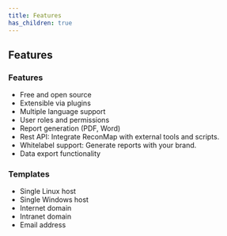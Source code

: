 ```yaml
---
title: Features
has_children: true
---
```


## Features

### Features

- Free and open source
- Extensible via plugins
- Multiple language support
- User roles and permissions
- Report generation (PDF, Word)
- Rest API: Integrate ReconMap with external tools and scripts.
- Whitelabel support: Generate reports with your brand.
- Data export functionality

### Templates

- Single Linux host
- Single Windows host
- Internet domain
- Intranet domain
- Email address